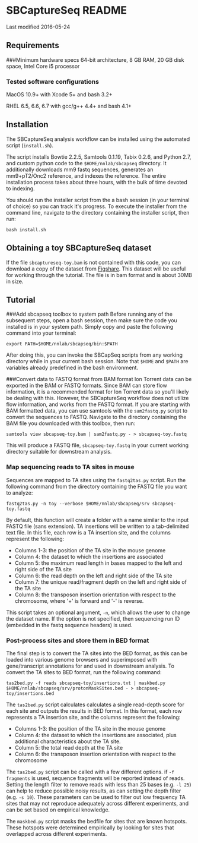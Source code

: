 
# SBCaptureSeq README
Last modified 2016-05-24

## Requirements

###Minimum hardware specs
64-bit architecture, 8 GB RAM, 20 GB disk space, Intel Core i5 processor

### Tested software configurations
MacOS 10.9+ with Xcode 5+ and bash 3.2+

RHEL 6.5, 6.6, 6.7 with gcc/g++ 4.4+ and bash 4.1+

## Installation
The SBCaptureSeq analysis workflow can be installed using the automated script (```install.sh```). 

The script installs Bowtie 2.2.5, Samtools 0.1.19, Tabix 0.2.6, and Python 2.7, and custom python code to the ```$HOME/nnlab/sbcapseq``` directory. It additionally downloads mm9 fastq sequences, generates an mm9+pT2/Onc2 reference, and indexes the reference. The entire installation process takes about three hours, with the bulk of time devoted to indexing. 

You should run the installer script from the a bash session (in your terminal of choice) so you can track it's progress. To execute the installer from the command line, navigate to the directory containing the installer script, then run:

```
bash install.sh
```

## Obtaining a toy SBCaptureSeq dataset
If the file ```sbcaptureseq-toy.bam``` is not contained with this code, you can download a copy of the dataset from [Figshare](https://figshare.com/s/b5e1c6d3a14edc61c6b0). This dataset will be useful for working through the tutorial. The file is in bam format and is about 30MB in size. 

## Tutorial

###Add sbcapseq toolbox to system path
Before running any of the subsequent steps, open a bash session, then make sure the code you installed is in your system path. Simply copy and paste the following command into your terminal: 

```
export PATH=$HOME/nnlab/sbcapseq/bin:$PATH
```

After doing this, you can invoke the SBCapSeq scripts from any working directory while in your current bash session. Note that ```$HOME``` and ```$PATH``` are variables already predefined in the bash environment. 

###Convert data to FASTQ format from BAM format
Ion Torrent data can be exported in the BAM or FASTQ formats. Since BAM can store flow information, it is a recommended format for Ion Torrent data so you'll likely be dealing with this. However, the SBCaptureSeq workflow does not utilize flow information, and works from the FASTQ format. If you are starting with BAM formatted data, you can use samtools with the ```sam2fastq.py``` script to convert the sequences to FASTQ. Navigate to the directory containing the BAM file you downloaded with this toolbox, then run:

```
samtools view sbcapseq-toy.bam | sam2fastq.py - > sbcapseq-toy.fastq
```

This will produce a FASTQ file, ```sbcapseq-toy.fastq``` in your current working directory suitable for downstream analysis.

### Map sequencing reads to TA sites in mouse
Sequences are mapped to TA sites using the ```fastq2tas.py``` script. Run the following command from the directory containing the FASTQ file you want to analyze:

```
fastq2tas.py -n toy --verbose $HOME/nnlab/sbcapseq/srv sbcapseq-toy.fastq
```

By default, this function will create a folder with a name similar to the input FASTQ file (sans extension). TA insertions will be written to a tab-delimited text file. In this file, each row is a TA insertion site, and the columns represent the following: 

* Columns 1-3: the position of the TA site in the mouse genome 
* Column 4: the dataset to which the insertions are associated
* Column 5: the maximum read length in bases mapped to the left and right side of the TA site
* Column 6: the read depth on the left and right side of the TA site
* Column 7: the unique read/fragment depth on the left and right side of the TA site
* Column 8: the transposon insertion orientation with respect to the chromosome, where '+' is forward and '-' is reverse. 

This script takes an optional argument, ```-n```, which allows the user to change the dataset name. If the option is not specified, then sequencing run ID (embedded in the fastq sequence headers) is used.

### Post-process sites and store them in BED format
The final step is to convert the TA sites into the BED format, as this can be loaded into various genome browsers and superimposed with gene/transcript annotations for and used in downstream analysis. To convert the TA sites to BED format, run the following command:

```
tas2bed.py -f reads sbcapseq-toy/insertions.txt | maskbed.py $HOME/nnlab/sbcapseq/srv/protonMaskSites.bed - > sbcapseq-toy/insertions.bed
```

The ```tas2bed.py``` script calculates calculates a single read-depth score for each site and outputs the results in BED format. In this format, each row represents a TA insertion site, and the columns represent the following:

* Columns 1-3: the position of the TA site in the mouse genome
* Column 4: the dataset to which the insertions are associated, plus additional characteristics about the TA site.
* Column 5: the total read depth at the TA site
* Column 6: the transposon insertion orientation with respect to the chromosome

The ```tas2bed.py``` script can be called with a few different options. if ```-f fragments``` is used, sequence fragments will be reported instead of reads. Setting the length filter to remove reads with less than 25 bases (e.g. ```-l 25```) can help to reduce possible noisy results, as can setting the depth filter (e.g. ```-s 10```). These parameters can be used to filter out low frequency TA sites that may not reproduce adequately across different experiments, and can be set based on empirical knowledge. 

The ```maskbed.py``` script masks the bedfile for sites that are known hotspots. These hotspots were determined empirically by looking for sites that overlapped across different experiments. 
